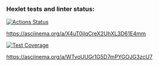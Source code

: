### Hexlet tests and linter status:
[![Actions Status](https://github.com/gleeebkaaa/frontend-project-46/actions/workflows/hexlet-check.yml/badge.svg)](https://github.com/gleeebkaaa/frontend-project-46/actions)

https://asciinema.org/a/X4uT0jlqCreX2UhXL3D61E4mm

[![Test Coverage](https://api.codeclimate.com/v1/badges/998b2e3d4c9bd781b294/test_coverage)](https://codeclimate.com/github/gleeebkaaa/frontend-project-46/test_coverage)

https://asciinema.org/a/WTvoUUGr1G5D7mPYGOJG3zcU7